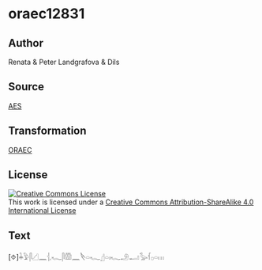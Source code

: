 # oraec12831

## Author

Renata & Peter Landgrafova & Dils

## Source

[AES](https://github.com/simondschweitzer/aes)

## Transformation

[ORAEC](https://oraec.github.io/)

## License

<a rel="license" href="http://creativecommons.org/licenses/by-sa/4.0/"><img alt="Creative Commons License" style="border-width:0" src="https://i.creativecommons.org/l/by-sa/4.0/88x31.png" /></a><br />This work is licensed under a <a rel="license" href="http://creativecommons.org/licenses/by-sa/4.0/">Creative Commons Attribution-ShareAlike 4.0 International License</a>

## Text

[⯑]𓇓𓅱𓋴𓊍𓈖𓐪𓈒𓆑𓋴𓏃𓈖𓌸𓏏𓆑𓊨𓏏𓏤𓆑𓄂𓂝𓅭𓆳𓊪𓏏𓏥<br>
